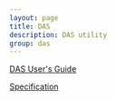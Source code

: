 ```yaml
---
layout: page
title: DAS
description: DAS utility
group: das
---
```


[DAS User's Guide](user_guide.md)

[Specification](specification.md)
